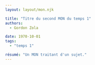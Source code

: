 ```yaml
---
layout: layout/mon.njk

title: "Titre du second MON du temps 1"
authors:
  - Gordon Zola

date: 1970-10-01
tags: 
  - "temps 1"

résumé: "Un MON traitant d'un sujet."
---
```

